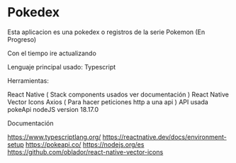 # Pokedex

Esta aplicacion es una pokedex o registros de la serie Pokemon (En Progreso)

Con el tiempo ire actualizando

Lenguaje principal usado: Typescript

Herramientas:

React Native ( Stack components usados ver documentación )
React Native Vector Icons
Axios ( Para hacer peticiones http a una api )
API usada pokeApi
nodeJS version 18.17.0

Documentación

https://www.typescriptlang.org/
https://reactnative.dev/docs/environment-setup
https://pokeapi.co/
https://nodejs.org/es
https://github.com/oblador/react-native-vector-icons